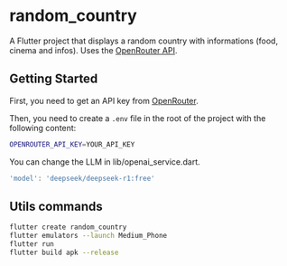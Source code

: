 # random_country

A Flutter project that displays a random country with informations (food, cinema and infos).
Uses the [OpenRouter API](https://openrouter.ai/).

## Getting Started

First, you need to get an API key from [OpenRouter](https://openrouter.ai/).

Then, you need to create a `.env` file in the root of the project with the following content:

```bash
OPENROUTER_API_KEY=YOUR_API_KEY
```

You can change the LLM in lib/openai_service.dart.

```dart
'model': 'deepseek/deepseek-r1:free'
```

## Utils commands

```bash
flutter create random_country
flutter emulators --launch Medium_Phone
flutter run
flutter build apk --release
```
